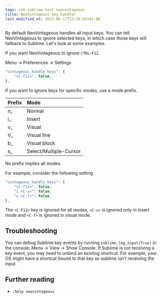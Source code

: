 ```yaml
---
tags: vim sublime-text neovintageous
title: NeoVintageous key handler
last_modified_at: 2023-06-17T13:20:02+01:00
---
```


By default NeoVintageous handles all input keys.  You can tell NeoVintageous to ignore selected keys, in which case those keys will fallback to Sublime.  Let's look at some examples.

If you want NeoVintageous to ignore `CTRL-F12`.

Menu → Preferences → Settings

```js
"vintageous_handle_keys": {
    "<C-f12>": false,
},
```

If you want to ignore keys for specific modes, use a mode prefix.

Prefix | Mode
:----- | :---
n_ | Normal
i_ | Insert
v_ | Visual
V_ | Visual line
b_ | Visual block
s_ | Select/Multiple-Cursor

No prefix implies all modes.

For example, consider the following setting

```js
"vintageous_handle_keys": {
    "<C-f12>": false,
    "i_<C-u>": false,
    "v_<C-f>": false,
},
```

The `<C-F12>` key is ignored for all modes, `<C-u>` is ignored only in insert mode and `<C-f>` is ignored in visual mode.

## Troubleshooting

You can debug Sublime key events by running `sublime.log_input(True)` in the console: Menu → View → Show Console. If Sublime is not receiving a key event, you may need to unbind an existing shortcut. For example, your OS might have a shortcut bound to that key so sublime isn't receiving the input.

## Further reading

* `:help neovintageous`
